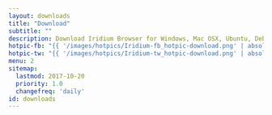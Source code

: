 ```yaml
---
layout: downloads
title: "Download"
subtitle: ""
description: Download Iridium Browser for Windows, Mac OSX, Ubuntu, Debian, Mint, OpenSUSE, Fedora and Red Hat Enterprise Linux
hotpic-fb: "{{ '/images/hotpics/Iridium-fb_hotpic-download.png' | absolute_url }}"
hotpic-tw: "{{ '/images/hotpics/Iridium-tw_hotpic-download.png' | absolute_url }}"
menu: 2
sitemap:
  lastmod: 2017-10-20
  priority: 1.0
  changefreq: 'daily'
id: downloads
---
```


<script type="text/javascript">
var parser = new UAParser();
var result = parser.getResult();
var os_name = result.os.name;
if (os_name == "Windows") { window.location="{{ '/downloads/windows.html' | relative_url }}"; }
else if (os_name == "Mac OS") { window.location="{{ '/downloads/macosx.html' | relative_url }}"; } 
else if (os_name == "Ubuntu") { window.location="{{ '/downloads/linux.html' | relative_url }}"; }
else if (os_name == "Debian") { window.location="{{ '/downloads/linux.html' | relative_url }}"; }
else if (os_name == "Linux") { window.location="{{ '/downloads/linux.html' | relative_url }}"; }
else if (os_name == "SUSE") { window.location="{{ '/downloads/linux.html#suse' | relative_url }}"; }
else if (os_name == "CentOS") { window.location="{{ '/downloads/linux.html' | relative_url }}"; }
else if (os_name == "Fedora") { window.location="{{ '/downloads/linux.html#fedora' | relative_url }}"; }
else if (os_name == "DragonFly") { window.location="{{ '/downloads/linux.html' | relative_url }}"; }
else if (os_name == "Gentoo") { window.location="{{ '/downloads/linux.html' | relative_url }}"; }
else if (os_name == "Mint") { window.location="{{ '/downloads/linux.html' | relative_url }}"; }
else if (os_name == "RedHat") { window.location="{{ '/downloads/linux.html#redhat' | relative_url }}"; }
else if (os_name == "Slackware") { window.location="{{ '/downloads/linux.html' | relative_url }}"; }
else if (os_name == "VectorLinux") { window.location="{{ '/downloads/linux.html' | relative_url }}"; }
else { window.location="{{ '/downloads/sorry.html' | relative_url }}"; }
</script>

<script type="application/ld+json">
[
	{
		"@context": "http://schema.org/",
		"@type": "SoftwareApplication",
		"name": "{{ site.title }}",
		"url": "{{ site.url }}",
		"downloadUrl": "{{ '/downloads/' | absolute_url }}",
		"description": "{{ site.description }}",
		"applicationCategory": "Browser",
		"operatingSystem": "Windows, Mac OSX, Ubuntu, Debian, openSUSE, Fedora, Red Hat Enterprise Linux",
		"aggregateRating": {
			"@type": "AggregateRating",
			"bestRating": "100",
			"ratingCount": "421",
			"ratingValue": "87"
		},
		"image": {
			"@type": "ImageObject",
			"height": "200",
			"width": "200",
			"contentUrl": "{{ site.hotpic | absolute_url }}",
			"url": "{{ absolute_url }}"
		},
		"offers": {
		"@type": "Offer",
		"priceCurrency": "EUR",
		"price": "0.00"		
		}
	},
	{ 
		"@context": "http://schema.org",
		"@type": "Product",
		"aggregateRating": {
			"@type": "AggregateRating",
			"bestRating": "100",
			"ratingCount": "421",
			"ratingValue": "87"
		},
		"name": "{{ site.title }}",
		"url": "{{ site.url | append: site.baseurl}}",
		"description": "{{ site.description }}",
		"image": {
			"@type": "ImageObject",
			"height": "200",
			"width": "200",
			"contentUrl": "{{ site.hotpic | absolute_url }}",
			"url": "{{ absolute_url }}"
		},
		"offers": {
			"@type": "Offer",
			"priceCurrency": "EUR",
			"price": "0.00"		
		}
	}
]
</script>